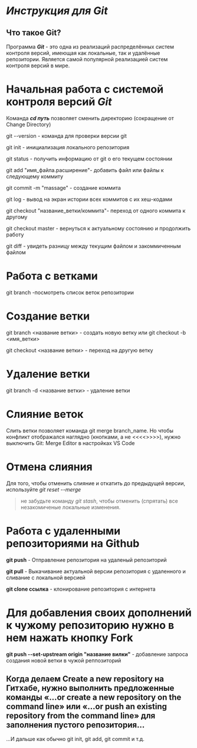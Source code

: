 # _Инструкция для **Git**_

## Что такое Git?
Программа **_Git_** - это одна из реализаций распределённых систем контроля версий, имеющая как локальные, так и удалённые репозитории. Является самой популярной реализацией систем контроля версий в мире.

# Начальная работа с системой контроля версий *Git*

Команда **_cd путь_** позволяет сменить директорию (сокращение от Change Directory)

git --version - команда для проверки версии git

git init - инициализация локального репозитория

git status - получить информацию от git о его текущем состоянии

git add "имя_файла.расширение"- добавить файл или файлы к следующему коммиту

git commit -m "massage" - создание коммита

git log - вывод на экран истории всех коммитов с их хеш-кодами

git checkout "название_ветки/коммита"- переход от одного коммита к другому

git checkout master - вернуться к актуальному состоянию и продолжить работу

git diff - увидеть разницу между текущим файлом и закоммиченным файлом

# Работа с ветками

git branch -посмотреть список веток репозитории

# Создание ветки

git branch <название ветки> - создать новую ветку или git checkout -b <имя_ветки>

git checkout <название ветки> - переход на другую ветку 

# Удаление ветки

git branch -d <название ветки> - удаление ветки

# Слияние веток

Слить ветки позволяет команда git merge branch_name. Но чтобы конфликт отображался наглядно (кнопками, а не <<<<>>>>), нужно выключить Git: Merge Editor в настройках VS Code

# Отмена слияния
Для того, чтобы отменить слияние и откатить до предыдущей версии, используйте *git reset --merge*

> не забудьте команду *git stash*, чтобы отменить (спрятать) все незакомиченые локальные изменения.

# Работа с удаленными репозиториями на Github

**git push** - Отправление репозитория на удаленый репозиторий

**git pull** - Выкачивание актуальной версии репозитория с удаленного и сливание с локальной версией

**git clone ссылка** - клонирование репозитория с интернета

# Для добавления своих дополнений к чужому репозиторию нужно в нем нажать кнопку **Fork**

**git push --set-upstream origin "название вилки"** - добавление запроса создания новой ветки в чужой реппозиторий

## Когда делаем Create a new repository на Гитхабе, нужно выполнить предложенные команды «…or create a new repository on the command line» или «…or push an existing repository from the command line» для заполнения пустого репозитория...

...И дальше как обычно git init, git add, git commit и т.д.